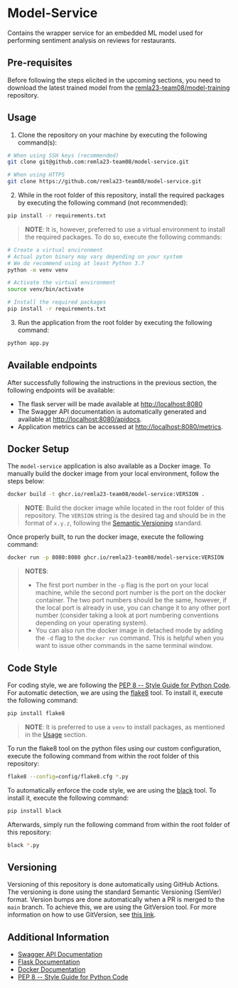 # Model-Service

Contains the wrapper service for an embedded ML model used for performing sentiment analysis on reviews for restaurants.

## **Pre-requisites**

Before following the steps elicited in the upcoming sections, you need to download the latest trained model from the [remla23-team08/model-training](https://github.com/remla23-team08/model-training) repository. 

## **Usage**

1. Clone the repository on your machine by executing the following command(s):

```bash
# When using SSH keys (recommended)
git clone git@github.com:remla23-team08/model-service.git

# When using HTTPS
git clone https://github.com/remla23-team08/model-service.git
```

2. While in the root folder of this repository, install the required packages by executing the following command (not recommended):

```bash
pip install -r requirements.txt
```

> **NOTE**: It is, however, preferred to use a virtual environment to install the required packages. To do so, execute the following commands:

```bash
# Create a virtual environment
# Actual pyton binary may vary depending on your system
# We do recommend using at least Python 3.7
python -m venv venv

# Activate the virtual environment
source venv/bin/activate

# Install the required packages
pip install -r requirements.txt
```

3. Run the application from the root folder by executing the following command:

```bash
python app.py
```

## **Available endpoints**

After successfully following the instructions in the previous section, the following endpoints will be available:

* The flask server will be made available at <http://localhost:8080>
* The Swagger API documentation is automatically generated and available at <http://localhost:8080/apidocs>.
* Application metrics can be accessed at <http://localhost:8080/metrics>.

## **Docker Setup**

The `model-service` application is also available as a Docker image. To manually build the docker image from your local environment, follow the steps below:

```bash
docker build -t ghcr.io/remla23-team08/model-service:VERSION .
```

> **NOTE**: Build the docker image while located in the root folder of this repository. The `VERSION` string is the desired tag and should be in the format of `x.y.z`, following the [Semantic Versioning](https://semver.org/) standard.

Once properly built, to run the docker image, execute the following command:

```bash
docker run -p 8080:8080 ghcr.io/remla23-team08/model-service:VERSION
```

> **NOTES**: 
> * The first port number in the `-p` flag is the port on your local machine, while the second port number is the port on the docker container. The two port numbers should be the same, however, if the local port is already in use, you can change it to any other port number (consider taking a look at port numbering conventions depending on your operating system).
> * You can also run the docker image in detached mode by adding the `-d` flag to the `docker run` command. This is helpful when you want to issue other commands in the same terminal window.

## **Code Style**

For coding style, we are following the [PEP 8 -- Style Guide for Python Code](https://www.python.org/dev/peps/pep-0008/). For automatic detection, 
we are using the [flake8](https://flake8.pycqa.org/en/latest/) tool. To install it, execute the following command:

```bash
pip install flake8
```

> **NOTE**: It is preferred to use a `venv` to install packages, as mentioned in the [Usage](#usage) section.

To run the flake8 tool on the python files using our custom configuration, execute the following command from within the root folder of this repository:

```bash
flake8 --config=config/flake8.cfg *.py
```

To automatically enforce the code style, we are using the [black](https://black.readthedocs.io/en/stable/) tool. To install it, execute the following command:

```bash
pip install black
```

Afterwards, simply run the following command from within the root folder of this repository:

```bash
black *.py
```

## **Versioning**

Versioning of this repository is done automatically using GitHub Actions. The versioning is done using the standard Semantic Versioning (SemVer) format. Version bumps are done automatically when a PR is merged to the `main` branch. To achieve this, we are using the GitVersion tool. For more information on how to use GitVersion, see [this link](https://gitversion.net/docs/).

## **Additional Information**

* [Swagger API Documentation](https://swagger.io/docs/specification/about/)
* [Flask Documentation](https://flask.palletsprojects.com/en/2.2.x/)
* [Docker Documentation](https://docs.docker.com/)
* [PEP 8 -- Style Guide for Python Code](https://www.python.org/dev/peps/pep-0008/)
